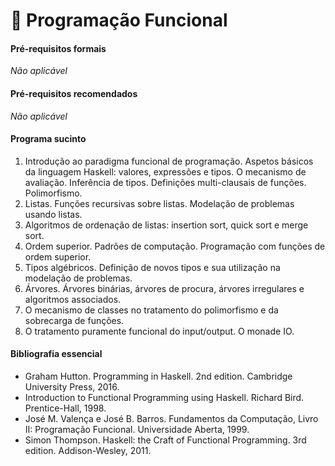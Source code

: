 # 📗 Programação Funcional

#### Pré-requisitos formais

*Não aplicável*

#### Pré-requisitos recomendados

*Não aplicável*

#### Programa sucinto

1. Introdução ao paradigma funcional de programação. Aspetos básicos da
linguagem Haskell: valores, expressões e tipos. O mecanismo de avaliação.
Inferência de tipos. Definições multi-clausais de funções. Polimorfismo.
2. Listas. Funções recursivas sobre listas. Modelação de problemas usando
listas.
3. Algoritmos de ordenação de listas: insertion sort, quick sort e merge sort.
4. Ordem superior. Padrões de computação. Programação com funções de ordem
superior.
5. Tipos algébricos. Definição de novos tipos e sua utilização na modelação
de problemas.
6. Árvores. Árvores binárias, árvores de procura, árvores irregulares e
algoritmos associados.
7. O mecanismo de classes no tratamento do polimorfismo e da sobrecarga de
funções.
8. O tratamento puramente funcional do input/output. O monade IO.

#### Bibliografia essencial

- Graham Hutton. Programming in Haskell. 2nd edition. Cambridge University
Press, 2016.
- Introduction to Functional Programming using Haskell. Richard Bird.
Prentice-Hall, 1998.
- José M. Valença e José B. Barros. Fundamentos da Computação, Livro II:
Programação Funcional. Universidade Aberta, 1999.
- Simon Thompson. Haskell: the Craft of Functional Programming. 3rd edition.
Addison-Wesley, 2011.


